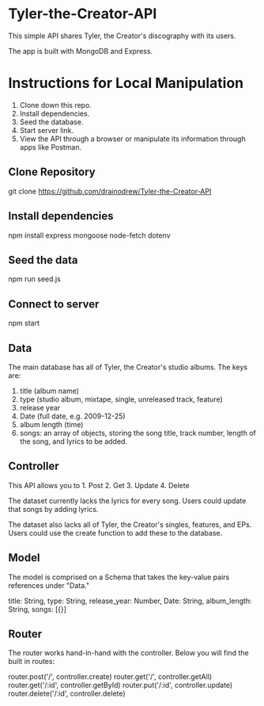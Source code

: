 # Tyler-the-Creator-API

This simple API shares Tyler, the Creator's discography with its users.

The app is built with MongoDB and Express.

# Instructions for Local Manipulation

1. Clone down this repo.
2. Install dependencies.
3. Seed the database.
4. Start server link.
5. View the API through a browser or manipulate its information through apps like Postman.

## Clone Repository

git clone https://github.com/drainodrew/Tyler-the-Creator-API

## Install dependencies

npm install express mongoose node-fetch dotenv

## Seed the data

npm run seed.js

## Connect to server

npm start

## Data

The main database has all of Tyler, the Creator's studio albums. The keys are:

1. title (album name)
2. type (studio album, mixtape, single, unreleased track, feature)
3. release year
4. Date (full date, e.g. 2009-12-25)
5. album length (time)
6. songs: an array of objects, storing the song title, track number, length of the song, and lyrics to be added.

## Controller

This API allows you to 1. Post 2. Get 3. Update 4. Delete

The dataset currently lacks the lyrics for every song. Users could update that songs by adding lyrics.

The dataset also lacks all of Tyler, the Creator's singles, features, and EPs. Users could use the create function to add these to the database.

## Model

The model is comprised on a Schema that takes the key-value pairs references under "Data."

title: String,
type: String,
release_year: Number,
Date: String,
album_length: String,
songs: [{}]

## Router

The router works hand-in-hand with the controller. Below you will find the built in routes:

router.post('/', controller.create)
router.get('/', controller.getAll)
router.get('/:id', controller.getById)
router.put('/:id', controller.update)
router.delete('/:id', controller.delete)
